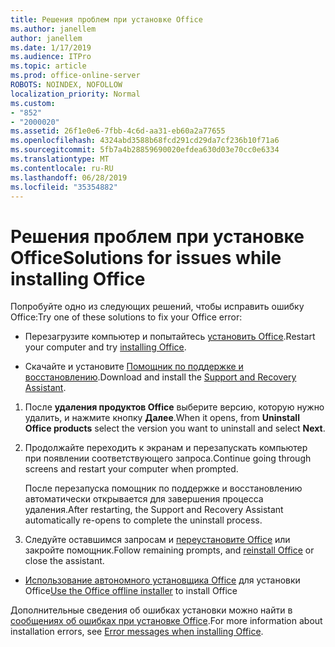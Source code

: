 ```yaml
---
title: Решения проблем при установке Office
ms.author: janellem
author: janellem
ms.date: 1/17/2019
ms.audience: ITPro
ms.topic: article
ms.prod: office-online-server
ROBOTS: NOINDEX, NOFOLLOW
localization_priority: Normal
ms.custom:
- "852"
- "2000020"
ms.assetid: 26f1e0e6-7fbb-4c6d-aa31-eb60a2a77655
ms.openlocfilehash: 4324abd3588b68fcd291cd29da7cf236b10f71a6
ms.sourcegitcommit: 5fb7a4b28859690020efdea630d03e70cc0e6334
ms.translationtype: MT
ms.contentlocale: ru-RU
ms.lasthandoff: 06/28/2019
ms.locfileid: "35354882"
---
```

# <a name="solutions-for-issues-while-installing-office"></a><span data-ttu-id="e91f1-102">Решения проблем при установке Office</span><span class="sxs-lookup"><span data-stu-id="e91f1-102">Solutions for issues while installing Office</span></span>

<span data-ttu-id="e91f1-103">Попробуйте одно из следующих решений, чтобы исправить ошибку Office:</span><span class="sxs-lookup"><span data-stu-id="e91f1-103">Try one of these solutions to fix your Office error:</span></span>
  
- <span data-ttu-id="e91f1-104">Перезагрузите компьютер и попытайтесь [установить Office](https://portal.office.com/OLS/MySoftware.aspx).</span><span class="sxs-lookup"><span data-stu-id="e91f1-104">Restart your computer and try [installing Office](https://portal.office.com/OLS/MySoftware.aspx).</span></span>

- <span data-ttu-id="e91f1-105">Скачайте и установите [Помощник по поддержке и восстановлению](https://aka.ms/SARA-OfficeUninstall-Alchemy).</span><span class="sxs-lookup"><span data-stu-id="e91f1-105">Download and install the [Support and Recovery Assistant](https://aka.ms/SARA-OfficeUninstall-Alchemy).</span></span>

1. <span data-ttu-id="e91f1-106">После **удаления продуктов Office** выберите версию, которую нужно удалить, и нажмите кнопку **Далее**.</span><span class="sxs-lookup"><span data-stu-id="e91f1-106">When it opens, from **Uninstall Office products** select the version you want to uninstall and select **Next**.</span></span>

2. <span data-ttu-id="e91f1-107">Продолжайте переходить к экранам и перезапускать компьютер при появлении соответствующего запроса.</span><span class="sxs-lookup"><span data-stu-id="e91f1-107">Continue going through screens and restart your computer when prompted.</span></span>

    <span data-ttu-id="e91f1-108">После перезапуска помощник по поддержке и восстановлению автоматически открывается для завершения процесса удаления.</span><span class="sxs-lookup"><span data-stu-id="e91f1-108">After restarting, the Support and Recovery Assistant automatically re-opens to complete the uninstall process.</span></span>

3. <span data-ttu-id="e91f1-109">Следуйте оставшимся запросам и [переустановите Office](https://portal.office.com/OLS/MySoftware.aspx) или закройте помощник.</span><span class="sxs-lookup"><span data-stu-id="e91f1-109">Follow remaining prompts, and [reinstall Office](https://portal.office.com/OLS/MySoftware.aspx) or close the assistant.</span></span>

- <span data-ttu-id="e91f1-110">[Использование автономного установщика Office](https://support.office.com/article/f0a85fe7-118f-41cb-a791-d59cef96ad1c?wt.mc_id=Alchemy_ClientDIA) для установки Office</span><span class="sxs-lookup"><span data-stu-id="e91f1-110">[Use the Office offline installer](https://support.office.com/article/f0a85fe7-118f-41cb-a791-d59cef96ad1c?wt.mc_id=Alchemy_ClientDIA) to install Office</span></span>

<span data-ttu-id="e91f1-111">Дополнительные сведения об ошибках установки можно найти в [сообщениях об ошибках при установке Office](https://support.office.com/article/35ff2def-e0b2-4dac-9784-4cf212c1f6c2#BKMK_ErrorMessages).</span><span class="sxs-lookup"><span data-stu-id="e91f1-111">For more information about installation errors, see [Error messages when installing Office](https://support.office.com/article/35ff2def-e0b2-4dac-9784-4cf212c1f6c2#BKMK_ErrorMessages).</span></span>
  